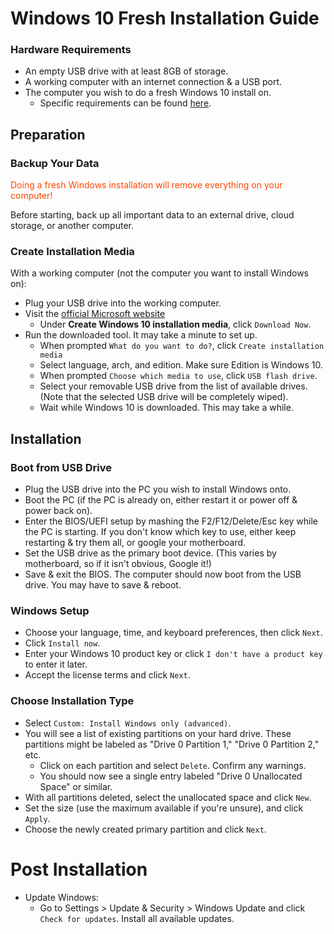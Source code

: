 # Windows 10 Fresh Installation Guide

### Hardware Requirements

- An empty USB drive with at least 8GB of storage.
- A working computer with an internet connection & a USB port.
- The computer you wish to do a fresh Windows 10 install on.
    - Specific requirements can be
      found [here](https://www.microsoft.com/en-us/windows/windows-10-specifications#areaheading-uid09f4).

## Preparation

### Backup Your Data

<span style="color:orangered">Doing a fresh Windows installation will remove
everything on your computer!</span>

Before starting, back up all important data to an external drive, cloud storage,
or another computer.

### Create Installation Media

With a working computer (not the computer you want to install Windows on):

- Plug your USB drive into the working computer.
- Visit
  the [official Microsoft website](https://www.microsoft.com/en-us/software-download/windows10)
    - Under **Create Windows 10 installation media**, click `Download Now`.
- Run the downloaded tool. It may take a minute to set up.
    - When prompted `What do you want to do?`, click `Create installation
      media`
    - Select language, arch, and edition. Make sure Edition is Windows 10.
    - When prompted `Choose which media to use`, click `USB flash drive`.
    - Select your removable USB drive from the list of available drives.
      (Note that the selected USB drive will be completely wiped).
    - Wait while Windows 10 is downloaded. This may take a while.

## Installation

### Boot from USB Drive

- Plug the USB drive into the PC you wish to install Windows onto.
- Boot the PC (if the PC is already on, either restart it or power off &
  power back on).
- Enter the BIOS/UEFI setup by mashing the F2/F12/Delete/Esc key while the PC is
  starting. If you
  don't know which key to use, either keep restarting & try them all, or google
  your motherboard.
- Set the USB drive as the primary boot device. (This varies by motherboard,
  so if it isn't obvious, Google it!)
- Save & exit the BIOS. The computer should now boot from the USB drive. You
  may have to save & reboot.

### Windows Setup

- Choose your language, time, and keyboard preferences, then click `Next`.
- Click `Install now`.
- Enter your Windows 10 product key or click `I don't have a product key` to
  enter it later.
- Accept the license terms and click `Next`.

### Choose Installation Type

- Select `Custom: Install Windows only (advanced)`.
- You will see a list of existing partitions on your hard drive. These
  partitions might be labeled as "Drive 0 Partition 1," "Drive 0 Partition 2,"
  etc.
    - Click on each partition and select `Delete`. Confirm any warnings.
    - You should now see a single entry labeled "Drive 0 Unallocated Space"
      or similar.
- With all partitions deleted, select the unallocated space and click `New`.
- Set the size (use the maximum available if you're unsure), and click
  `Apply`.
- Choose the newly created primary partition and click `Next`.

# Post Installation

- Update Windows:
    - Go to Settings > Update & Security > Windows Update and click `Check for
      updates`. Install all available updates.